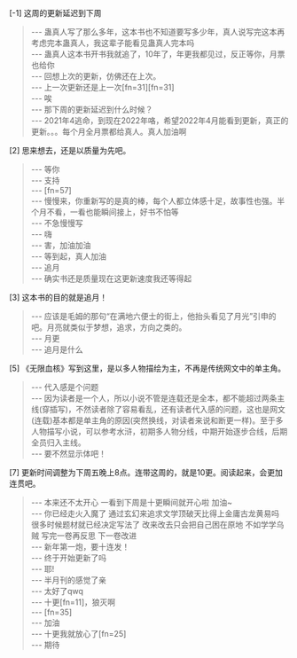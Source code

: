 
[-1] 这周的更新延迟到下周
>--- 蛊真人写了那么多年，这本书也不知道要写多少年，真人说写完这本再考虑完本蛊真人，我这辈子能看见蛊真人完本吗<br>
>--- 蛊真人这本书开书我就追了，10年了，年更我都见过，反正等你，月票也给你<br>
>--- 回想上次的更新，仿佛还在上次。<br>
>--- 上一次更新还是上一次[fn=31][fn=31]<br>
>--- 唉<br>
>--- 那下周的更新延迟到什么时候？<br>
>--- 2021年4逃命，到现在2022年咯，希望2022年4月能看到更新，真正的更新。。。每个月全月票都给真人。真人加油啊<br>

[2] 思来想去，还是以质量为先吧。
>--- 等你<br>
>--- 支持<br>
>--- [fn=57]<br>
>--- 慢慢来，你重新写的是真的棒，每个人都立体感十足，故事性也强。半个月不看，一看也能瞬间接上，好书不怕等<br>
>--- 不急慢慢写<br>
>--- 嗨<br>
>--- 害，加油加油<br>
>--- 等到起，真人加油<br>
>--- 追月<br>
>--- 确实书还是质量现在这更新速度我还等得起<br>

[3] 这本书的目的就是追月！
>--- 应该是毛姆的那句“在满地六便士的街上，他抬头看见了月光”引申的吧。月亮就类似于梦想，追求，方向之类的。<br>
>--- 月更<br>
>--- 追月是什么<br>

[5] 《无限血核》写到这里，是以多人物描绘为主，不再是传统网文中的单主角。
>--- 代入感是个问题<br>
>--- 因为读者是一个人，所以小说不管是连载还是全本，都不能超过两条主线(穿插写)，不然读者除了容易看乱，还有读者代入感的问题，这也是网文(连载)基本都是单主角的原因(突然换线，对读者来说和断更一样)。至于多人物描写小说，可以参考水浒，初期多人物分线，中期开始逐步合线，后期全员归入主线。<br>
>--- 要不然显示体吧！<br>

[7] 更新时间调整为下周五晚上8点。连带这周的，就是10更。阅读起来，会更加连贯吧。
>--- 本来还不太开心 一看到下周是十更瞬间就开心啦 加油~<br>
>--- 你已经走火入魔了 通过玄幻来追求文学顶破天比得上金庸古龙黄易吗 很多时候题材就已经决定写法了 改来改去只会把自己困在原地 不如学学乌贼 写完一卷再反思 下一卷改进<br>
>--- 新年第一炮，要十连发！<br>
>--- 终于开始更新了吗<br>
>--- 耶!<br>
>--- 半月刊的感觉了亲<br>
>--- 太好了qwq<br>
>--- 十更[fn=11]，狼灭啊<br>
>--- [fn=35]<br>
>--- 加油<br>
>--- 十更我就放心了[fn=25]<br>
>--- 期待<br>
